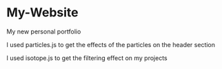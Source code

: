 # My-Website
My new personal portfolio

I used particles.js to get the effects of the particles on the header section

I used isotope.js to get the filtering effect on my projects
